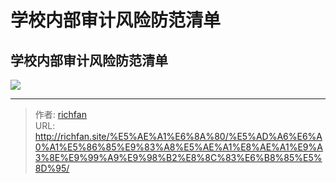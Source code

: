 # 学校内部审计风险防范清单

## 学校内部审计风险防范清单

![](https://img.richfan.site/audit/学校内部审计风险防范清单.png)

---

> 作者: [richfan](https://richfan.site/)  
> URL: http://richfan.site/%E5%AE%A1%E6%8A%80/%E5%AD%A6%E6%A0%A1%E5%86%85%E9%83%A8%E5%AE%A1%E8%AE%A1%E9%A3%8E%E9%99%A9%E9%98%B2%E8%8C%83%E6%B8%85%E5%8D%95/  

